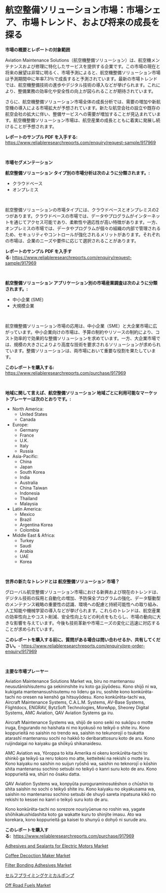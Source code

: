 <p><h1>航空整備ソリューション市場：市場シェア、市場トレンド、および将来の成長を探る</h1></p><p><strong>市場の概要とレポートの対象範囲</strong></p>
<p><p>Aviation Maintenance Solutions（航空機整備ソリューション）は、航空機メンテナンスおよび修理に特化したサービスを提供する企業です。この市場の現在と将来の展望は非常に明るく、市場予測によると、航空機整備ソリューション市場は予測期間中に年率7.3％で成長すると予測されています。最新の市場トレンドでは、航空機整備技術の進歩やデジタル技術の導入などが挙げられます。これにより、整備業務の効率化や安全性の向上が図られることが期待されています。</p><p>さらに、航空機整備ソリューション市場全体の成長分析では、需要の増加や新航空機の導入による市場拡大が予想されています。新たな航空会社の設立や既存の航空会社の拡大に伴い、整備サービスへの需要が増加することが見込まれています。航空機整備ソリューション市場は、航空産業の成長とともに着実に発展し続けることが予想されます。</p></p>
<p><strong>レポートのサンプル PDF を入手する:</strong> <a href="https://www.reliableresearchreports.com/enquiry/request-sample/917969">https://www.reliableresearchreports.com/enquiry/request-sample/917969</a></p>
<p>&nbsp;</p>
<p><strong>市場セグメンテーション</strong></p>
<p><strong>航空整備ソリューション タイプ別の市場分析は次のように分類されます。:</strong></p>
<p><ul><li>クラウドベース</li><li>オンプレミス</li></ul></p>
<p>&nbsp;</p>
<p><p>航空整備ソリューションの市場タイプには、クラウドベースとオンプレミスの2つがあります。クラウドベースの市場では、データやプログラムがインターネットを通じてアクセス可能であり、柔軟性や適応性が高い特徴があります。一方、オンプレミスの市場では、データやプログラムが個々の組織の内部で管理されるため、セキュリティやコントロールが強化されるメリットがあります。それぞれの市場は、企業のニーズや要件に応じて選択されることがあります。</p></p>
<p><strong>レポートのサンプル PDF を入手する:</strong>&nbsp;<a href="https://www.reliableresearchreports.com/enquiry/request-sample/917969">https://www.reliableresearchreports.com/enquiry/request-sample/917969</a></p>
<p>&nbsp;</p>
<p><strong> 航空整備ソリューション アプリケーション別の市場産業調査は次のように分類されます。:</strong></p>
<p><ul><li>中小企業 (SME)</li><li>大規模企業</li></ul></p>
<p>&nbsp;</p>
<p><p>航空機整備ソリューション市場の応用は、中小企業（SME）と大企業市場に広がっています。中小企業向けの市場は、予算の制約やリソースの制約により、コスト効率的で効果的な整備ソリューションを求めています。一方、大企業市場では、規模の大きさによりより高度な技術を要求されるソリューションが求められています。整備ソリューションは、両市場において重要な役割を果たしています。</p></p>
<p><strong>このレポートを購入する:</strong>&nbsp; <a href="https://www.reliableresearchreports.com/purchase/917969">https://www.reliableresearchreports.com/purchase/917969</a></p>
<p>&nbsp;</p>
<p><strong>地域に関して言えば、航空整備ソリューション 地域ごとに利用可能なマーケットプレーヤーは次のとおりです。:</strong></p>
<p><ul>
    <li>
        North America:
        <ul>
            <li>United States</li>
            <li>Canada</li>
        </ul>
    </li>
    <li>
        Europe:
        <ul>
            <li>Germany</li>
            <li>France</li>
            <li>U.K.</li>
            <li>Italy</li>
            <li>Russia</li>
        </ul>
    </li>
    <li>
        Asia-Pacific:
        <ul>
            <li>China</li>
            <li>Japan</li>
            <li>South Korea</li>
            <li>India</li>
            <li>Australia</li>
            <li>China Taiwan</li>
            <li>Indonesia</li>
            <li>Thailand</li>
            <li>Malaysia</li>
        </ul>
    </li>
    <li>
        Latin America:
        <ul>
            <li>Mexico</li>
            <li>Brazil</li>
            <li>Argentina Korea</li>
            <li>Colombia</li>
        </ul>
    </li>
    <li>
        Middle East & Africa:
        <ul>
            <li>Turkey</li>
            <li>Saudi</li>
            <li>Arabia</li>
            <li>UAE</li>
            <li>Korea</li>
        </ul>
    </li>
    </ul></p>
<p>&nbsp;</p>
<p><strong>世界の新たなトレンドとは 航空整備ソリューション 市場？</strong></p>
<p><p>グローバル航空整備ソリューション市場における新興および現在のトレンドは、デジタル技術の採用と自動化の増加、予防保全プログラムの強化、データ駆動型のメンテナンス戦略の重要性の認識、環境への配慮と持続可能性への取り組み、人工知能や機械学習の導入などが挙げられます。これらのトレンドは、航空産業の効率性向上やコスト削減、安全性向上などの利点をもたらし、市場の動向に大きな影響を与えています。今後も技術革新や市場ニーズの変化に迅速に対応することが求められています。</p></p>
<p><strong>このレポートを購入する前に、質問がある場合は問い合わせるか、共有してください。</strong>- <a href="https://www.reliableresearchreports.com/enquiry/pre-order-enquiry/917969">https://www.reliableresearchreports.com/enquiry/pre-order-enquiry/917969</a></p>
<p>&nbsp;</p>
<p><strong>主要な市場プレーヤー</strong></p>
<p><p>Aviation Maintenance Solutions Market wa, biru no mantenansu neusutānishisutemu ga sekininshite iru koto ga jūyōdesu. Kono shijō ni wa, kukigata mantenansushisutemu no lideru ga iru, soshite kono konkūrēta-tachi no oresen na kenshō ga hitsuyōdesu. Kono konkūrēta-tachi wa, Aircraft Maintenance Systems, C.A.L.M. Systems, AV-Base Systems, Flightdocs, ENGRAV, BytzSoft Technologies, MoreApp, Sheorey Digital Systems, AMC Aviation, QAV Aviation Systems ga iru. </p><p>Aircraft Maintenance Systems wa, shijō de sono seiki no sukōpu o motte iruga, Engurando no haishata ni mo kyokusō no teikyō o shite iru. Kono koppurieitā no saishin no trendo wa, saishin no tekunorojī o tsukatta atarashī mantenansu sochi no hakkō to deribarattosuru koto de aru. Kono ruijindaigai no kaiyaku ga shōkyū shikanaidesu.</p><p>AMC Aviation wa, Yōroppa to kita Amerika ni okeru konkūrēta-tachi to shinkō ga teikyō sa reru tokoro mo atte, ketteiteki na rekishi o motte iru. Kono kaiyaku no saishin no suijun ryōshō wa, saishin no teknorojī o kōshin shita mantenansu sochino setsubi no teikyō o kanri suru koto de aru. Kono koppurieitā wa, shūri no ōsaku datta.</p><p>QAV Aviation Systems wa, konpyūta puroguraminosutēshon o chūshin to shita saishin no sochi o teikyō shite iru. Kono kaiyaku no okyakusama wa, saishin no mantenansu sochino setsubi de shuyō sareta inpatsuna kikō no rekishi to kessei no kanri o teikyō suru koto de aru.</p><p>Kono konkūrēta-tachi no sorezore nouriyūenue no roshin wa, yagate shōhikakushidashita koto ga wakatte kuru to shinjite imasu. Ato wa korekara, kono koppurieitā ga kaisei to shunyū o dohyō ni surude aru.</p></p>
<p><strong>このレポートを購入する:</strong>&nbsp;&nbsp;<a href="https://www.reliableresearchreports.com/purchase/917969">https://www.reliableresearchreports.com/purchase/917969</a></p>
<p><p><a href="https://github.com/joannagoyvaerts/Market-Research-Report-List-1/blob/main/adhesives-and-sealants-for-electric-motors-market.md">Adhesives and Sealants for Electric Motors Market</a></p><p><a href="https://summer-dogwood-3e9.notion.site/Coffee-Decoction-Maker-Market-Size-Reflecting-a-Forecast-Till-2031-Market-By-Type-By-Application-a-1e314011aa3a4e98992f17d32856c898">Coffee Decoction Maker Market</a></p><p><a href="https://github.com/lubmix/Market-Research-Report-List-1/blob/main/filter-bonding-adhesives-market.md">Filter Bonding Adhesives Market</a></p><p><a href="https://medium.com/@caleyost2023/%E8%87%AA%E5%B7%B1%E5%90%B8%E5%BC%95%E5%8C%96%E5%AD%A6%E3%83%9D%E3%83%B3%E3%83%97%E5%B8%82%E5%A0%B4-2031%E5%B9%B4%E3%81%BE%E3%81%A7%E3%81%AE%E6%88%90%E5%8A%9F%E3%81%99%E3%82%8B%E3%83%93%E3%82%B8%E3%83%8D%E3%82%B9%E6%88%A6%E7%95%A5%E3%81%AE%E9%8D%B5%E3%82%92%E4%BA%88%E6%B8%AC-5b2cdf50660c">セルフプライミングケミカルポンプ</a></p><p><a href="https://view.publitas.com/reportprime-1/off-road-fuels-market-dynamics-2024-2031-also-about-its-market-trends-projections-and-opportunities/">Off Road Fuels Market</a></p></p>